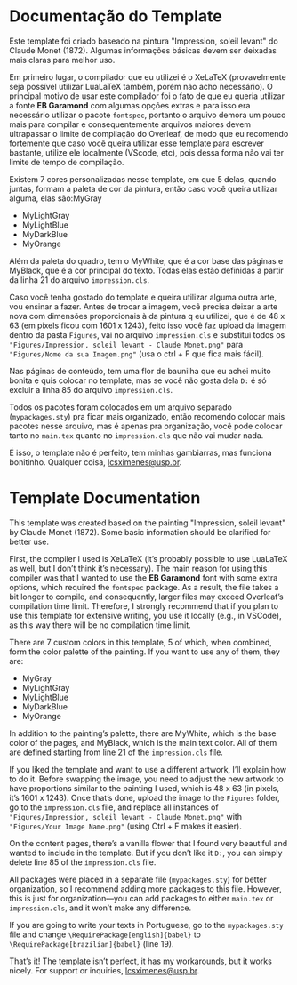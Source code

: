 # Documentação do Template

Este template foi criado baseado na pintura "Impression, soleil levant" do Claude Monet (1872). Algumas informações básicas devem ser deixadas mais claras para melhor uso.

Em primeiro lugar, o compilador que eu utilizei é o XeLaTeX (provavelmente seja possível utilizar LuaLaTeX também, porém não acho necessário). O principal motivo de usar este compilador foi o fato de que eu queria utilizar a fonte **EB Garamond** com algumas opções extras e para isso era necessário utilizar o pacote `fontspec`, portanto o arquivo demora um pouco mais para compilar e consequentemente arquivos maiores devem ultrapassar o limite de compilação do Overleaf, de modo que eu recomendo fortemente que caso você queira utilizar esse template para escrever bastante, utilize ele localmente (VScode, etc), pois dessa forma não vai ter limite de tempo de compilação.

Existem 7 cores personalizadas nesse template, em que 5 delas, quando juntas, formam a paleta de cor da pintura, então caso você queira utilizar alguma, elas são:MyGray
- MyLightGray
- MyLightBlue
- MyDarkBlue
- MyOrange

Além da paleta do quadro, tem o MyWhite, que é a cor base das páginas e MyBlack, que é a cor principal do texto. Todas elas estão definidas a partir da linha 21 do arquivo `impression.cls`.

Caso você tenha gostado do template e queira utilizar alguma outra arte, vou ensinar a fazer. Antes de trocar a imagem, você precisa deixar a arte nova com dimensões proporcionais à da pintura q eu utilizei, que é de 48 x 63 (em pixels ficou com 1601 x 1243), feito isso você faz upload da imagem dentro da pasta `Figures`, vai no arquivo `impression.cls` e substitui todos os `"Figures/Impression, soleil levant - Claude Monet.png"` para `"Figures/Nome da sua Imagem.png"` (usa o ctrl + F que fica mais fácil).

Nas páginas de conteúdo, tem uma flor de baunilha que eu achei muito bonita e quis colocar no template, mas se você não gosta dela `D:` é só excluir a linha 85 do arquivo `impression.cls`.

Todos os pacotes foram colocados em um arquivo separado (`mypackages.sty`) pra ficar mais organizado, então recomendo colocar mais pacotes nesse arquivo, mas é apenas pra organização, você pode colocar tanto no `main.tex` quanto no `impression.cls` que não vai mudar nada.

É isso, o template não é perfeito, tem minhas gambiarras, mas funciona bonitinho. Qualquer coisa, lcsximenes@usp.br.



# Template Documentation

This template was created based on the painting "Impression, soleil levant" by Claude Monet (1872). Some basic information should be clarified for better use.

First, the compiler I used is XeLaTeX (it’s probably possible to use LuaLaTeX as well, but I don’t think it’s necessary). The main reason for using this compiler was that I wanted to use the **EB Garamond** font with some extra options, which required the `fontspec` package. As a result, the file takes a bit longer to compile, and consequently, larger files may exceed Overleaf’s compilation time limit. Therefore, I strongly recommend that if you plan to use this template for extensive writing, you use it locally (e.g., in VSCode), as this way there will be no compilation time limit.

There are 7 custom colors in this template, 5 of which, when combined, form the color palette of the painting. If you want to use any of them, they are:
- MyGray
- MyLightGray
- MyLightBlue
- MyDarkBlue
- MyOrange

In addition to the painting’s palette, there are MyWhite, which is the base color of the pages, and MyBlack, which is the main text color. All of them are defined starting from line 21 of the `impression.cls` file.

If you liked the template and want to use a different artwork, I’ll explain how to do it. Before swapping the image, you need to adjust the new artwork to have proportions similar to the painting I used, which is 48 x 63 (in pixels, it’s 1601 x 1243). Once that’s done, upload the image to the `Figures` folder, go to the `impression.cls` file, and replace all instances of `"Figures/Impression, soleil levant - Claude Monet.png"` with `"Figures/Your Image Name.png"` (using Ctrl + F makes it easier).

On the content pages, there’s a vanilla flower that I found very beautiful and wanted to include in the template. But if you don’t like it `D:`, you can simply delete line 85 of the `impression.cls` file.

All packages were placed in a separate file (`mypackages.sty`) for better organization, so I recommend adding more packages to this file. However, this is just for organization—you can add packages to either `main.tex` or `impression.cls`, and it won’t make any difference.

If you are going to write your texts in Portuguese, go to the `mypackages.sty` file and change `\RequirePackage[english]{babel}` to `\RequirePackage[brazilian]{babel}` (line 19).

That’s it! The template isn’t perfect, it has my workarounds, but it works nicely. For support or inquiries, lcsximenes@usp.br.
